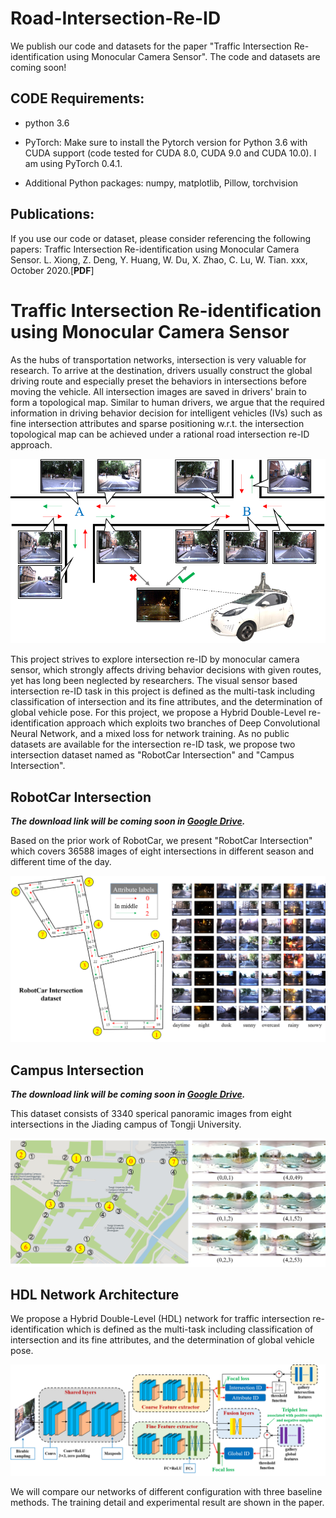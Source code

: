 # Road-Intersection-Re-ID

We publish our code and datasets for the paper "Traffic Intersection Re-identification using Monocular Camera Sensor".  The code and datasets are coming soon!

## CODE Requirements:

* python 3.6

* PyTorch: Make sure to install the Pytorch version for Python 3.6 with CUDA support (code tested for CUDA 8.0, CUDA 9.0 and CUDA 10.0). I am using PyTorch 0.4.1.

* Additional Python packages: numpy, matplotlib, Pillow, torchvision

## Publications:

If you use our code or dataset, please consider referencing the following papers:
Traffic Intersection Re-identification using Monocular Camera Sensor. L. Xiong, Z. Deng, Y. Huang, W. Du, X. Zhao, C. Lu, W. Tian. xxx, October 2020.\[**PDF**\]

# Traffic Intersection Re-identification using Monocular Camera Sensor

As the hubs of transportation networks, intersection is very valuable for research. To arrive at the destination, drivers usually construct the global driving route and especially preset the behaviors in intersections before moving the vehicle. All intersection images are saved in drivers' brain to form a topological map. Similar to human drivers, we argue that the required information in driving behavior decision for intelligent vehicles (IVs) such as fine intersection attributes and sparse positioning w.r.t. the intersection topological map can be achieved under a rational road intersection re-ID approach.

<img src="images/Traffic_Intersection_Re-identification.png" width="640" alt="Traffic_Intersection_Re-identification"/>

This project strives to explore intersection re-ID by monocular camera sensor, which strongly affects driving behavior decisions with given routes, yet has long been neglected by researchers. The visual sensor based intersection re-ID task in this project is defined as the multi-task including classification of intersection and its fine attributes, and the determination of global vehicle pose. For this project, we propose a Hybrid Double-Level re-identification approach which exploits two branches of Deep Convolutional Neural Network, and a mixed loss for network training. As no public datasets are available for the intersection re-ID task, we propose two intersection dataset named as "RobotCar Intersection" and "Campus Intersection".

## RobotCar Intersection

***The download link will be coming soon in [Google Drive](https://accounts.google.com/).***

Based on the prior work of RobotCar, we present "RobotCar Intersection" which covers 36588 images of eight intersections in different season and different time of the day.

![RobotCar Intersection](images/RobotCar_Intersection.png)

## Campus Intersection

***The download link will be coming soon in [Google Drive](https://accounts.google.com/).***

This dataset consists of 3340 sperical panoramic images from eight intersections in the Jiading campus of Tongji University.

<img src="images/Campus_Intersection.png" width="640" alt="Campus_Intersection"/>

## HDL Network Architecture

We propose a Hybrid Double-Level (HDL) network for traffic intersection re-identification which is defined as the multi-task including classification of intersection and its fine attributes, and the determination of global vehicle pose.  

![HDL_Network_Architecture](images/HDL_Network.png)

We will compare our networks of different configuration with three baseline methods. The training detail and experimental result are shown in the paper.